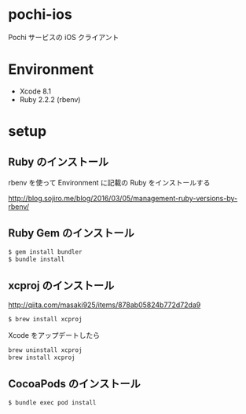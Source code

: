 # pochi-ios
Pochi サービスの iOS クライアント

# Environment
* Xcode 8.1
* Ruby 2.2.2 (rbenv)

# setup
## Ruby のインストール
rbenv を使って Environment に記載の Ruby をインストールする

http://blog.sojiro.me/blog/2016/03/05/management-ruby-versions-by-rbenv/

## Ruby Gem のインストール
```bash
$ gem install bundler
$ bundle install
```

## xcproj のインストール
http://qiita.com/masaki925/items/878ab05824b772d72da9

```bash
$ brew install xcproj
```

Xcode をアップデートしたら
```bash
brew uninstall xcproj
brew install xcproj
```

## CocoaPods のインストール
```bash
$ bundle exec pod install
```
